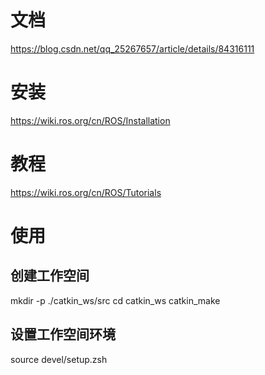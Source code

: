 <!--
 * @Author: dding3 dding3@jmc.com.cn
 * @Date: 2024-05-20 19:00:13
 * @LastEditors: dding3 dding3@jmc.com.cn
 * @LastEditTime: 2024-05-20 20:11:48
 * @FilePath: /test/ros/readme.md
 * @Description: 这是默认设置,请设置`customMade`, 打开koroFileHeader查看配置 进行设置: https://github.com/OBKoro1/koro1FileHeader/wiki/%E9%85%8D%E7%BD%AE
-->
# 文档
https://blog.csdn.net/qq_25267657/article/details/84316111
# 安装
https://wiki.ros.org/cn/ROS/Installation
# 教程
https://wiki.ros.org/cn/ROS/Tutorials
# 使用
## 创建工作空间
mkdir -p ./catkin_ws/src 
cd catkin_ws
catkin_make
## 设置工作空间环境
source devel/setup.zsh